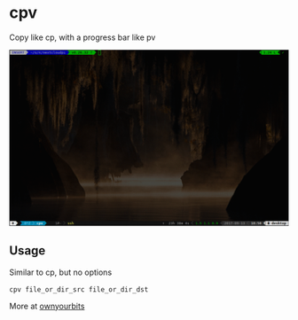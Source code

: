 # cpv

Copy like cp, with a progress bar like pv

![Example](resources/cpv1.gif)

## Usage

Similar to cp, but no options

```
cpv file_or_dir_src file_or_dir_dst
```

More at [ownyourbits](https://ownyourbits.com/2017/09/13/copy-with-a-progress-bar-with-cpv/)
